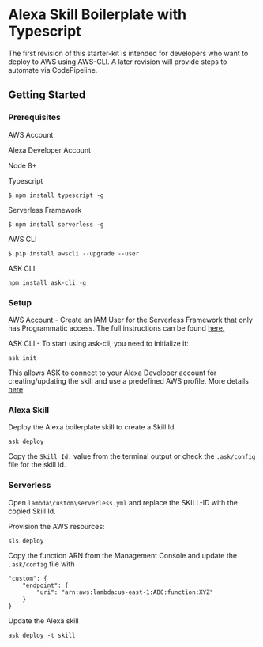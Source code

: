 # Alexa Skill Boilerplate with Typescript
The first revision of this starter-kit is intended for developers who want to deploy to AWS using AWS-CLI. A later revision will provide steps to automate via CodePipeline.  


## Getting Started

### Prerequisites
AWS Account

Alexa Developer Account

Node 8+

Typescript
```
$ npm install typescript -g
```

Serverless Framework
```
$ npm install serverless -g
```

AWS CLI
```
$ pip install awscli --upgrade --user
```

ASK CLI
```
npm install ask-cli -g
```

### Setup
AWS Account - Create an IAM User for the Serverless Framework that only has Programmatic access. The full instructions can be found [here.](https://serverless.com/framework/docs/providers/aws/guide/credentials)

ASK CLI - To start using ask-cli, you need to initialize it: 
 ```
 ask init
 ```
 This allows ASK to connect to your Alexa Developer account for creating/updating the skill and use a predefined AWS profile. More details [here](https://developer.amazon.com/docs/smapi/manage-credentials-with-ask-cli.html#ask-init)
  
### Alexa Skill
Deploy the Alexa boilerplate skill to create a Skill Id.

```
ask deploy
```

Copy the `Skill Id:` value from the terminal output or check the `.ask/config` file for the skill id.

### Serverless

Open `lambda\custom\serverless.yml` and replace the SKILL-ID with the copied Skill Id.

Provision the AWS resources:
```
sls deploy
```

Copy the function ARN from the Management Console and update the `.ask/config` file with 
```
"custom": {
    "endpoint": {
        "uri": "arn:aws:lambda:us-east-1:ABC:function:XYZ"
    }
}
```

Update the Alexa skill
```
ask deploy -t skill
```
